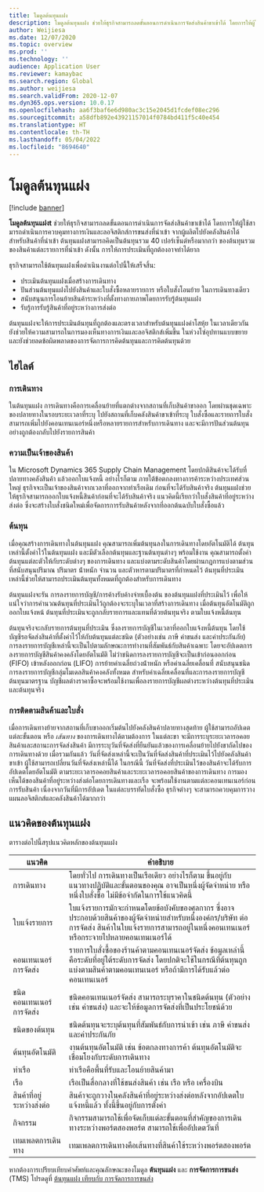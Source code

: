 ```yaml
---
title: โมดูลต้นทุนแฝง
description: โมดูลต้นทุนแฝง ช่วยให้ธุรกิจสามารถลดขั้นตอนการดำเนินการจัดส่งสินค้าขาเข้าได้ โดยการให้ผู้ใช้สามารถดําเนินการควบคุมทางการเงินและลอจิสติกส์การขนส่งที่นําเข้า จากผู้ผลิตไปยังคลังสินค้าได้
author: Weijiesa
ms.date: 12/07/2020
ms.topic: overview
ms.prod: ''
ms.technology: ''
audience: Application User
ms.reviewer: kamaybac
ms.search.region: Global
ms.author: weijiesa
ms.search.validFrom: 2020-12-07
ms.dyn365.ops.version: 10.0.17
ms.openlocfilehash: aa6f3baf6e6d980ac3c15e2045d1fcdef08ec296
ms.sourcegitcommit: a58dfb892e43921157014f0784bd411f5c40e454
ms.translationtype: HT
ms.contentlocale: th-TH
ms.lasthandoff: 05/04/2022
ms.locfileid: "8694640"
---
```

# <a name="landed-cost-module"></a>โมดูลต้นทุนแฝง

[!include [banner](../../includes/banner.md)]

**โมดูลต้นทุนแฝงt** ช่วยให้ธุรกิจสามารถลดขั้นตอนการดำเนินการจัดส่งสินค้าขาเข้าได้ โดยการให้ผู้ใช้สามารถดําเนินการควบคุมทางการเงินและลอจิสติกส์การขนส่งที่นําเข้า จากผู้ผลิตไปยังคลังสินค้าได้ สำหรับสินค้าที่นําเข้า ต้นทุนแฝงสามารถคิดเป็นต้นทุนรวม 40 เปอร์เซ็นต์หรือมากกว่า ของต้นทุนรวมของสินค้าแต่ละรายการที่นําเข้า ดังนั้น การให้การประเมินที่ถูกต้องอาจทำได้ยาก

ธุรกิจสามารถใช้ต้นทุนแฝงเพื่อดำเนินงานต่อไปนี้ให้เสร็จสิ้น:

- ประเมินต้นทุนแฝงเมื่อสร้างการเดินทาง
- ปันส่วนต้นทุนแฝงไปยังสินค้าและใบสั่งซื้อหลายรายการ หรือใบสั่งโอนย้าย ในการเดินทางเดียว
- สนับสนุนการโอนย้ายสินค้าระหว่างที่ตั้งทางกายภาพโดยการรับรู้ต้นทุนแฝง
- รับรู้การรับรู้สินค้าที่อยู่ระหว่างการส่งต่อ

ต้นทุนแฝงจะให้การประเมินต้นทุนที่ถูกต้องและตรงเวลาสำหรับต้นทุนแฝงค่าโสหุ้ย ในเวลาเดียวกัน ยังช่วยให้ความสามารถในการมองเห็นทางการเงินและลอจิสติกส์เพิ่มขึ้น ในห่วงโซ่อุปทานแบบขยาย และยังช่วยลดข้อผิดพลาดของการจัดการการคิดต้นทุนและการคิดต้นทุนด้วย

## <a name="highlights"></a>ไฮไลต์

### <a name="voyages"></a>การเดินทาง

ในต้นทุนแฝง การเดินทางคือการเคลื่อนย้ายที่แตกต่างจากสถานที่เก็บสินค้าขาออก โดยผ่านชุดเฉพาะของปลายทางในรอบระยะเวลาที่ระบุ ไปยังสถานที่เก็บคลังสินค้าขาเข้าที่ระบุ ใบสั่งซื้อและรายการใบสั่งสามารถเพิ่มไปยังคอนเทนเนอร์หนึ่งหรือหลายรายการสำหรับการเดินทาง และจะมีการปันส่วนต้นทุนอย่างถูกต้องกลับไปยังรายการสินค้า 

### <a name="item-ownership"></a>ความเป็นเจ้าของสินค้า

ใน Microsoft Dynamics 365 Supply Chain Management โดยปกติสินค้าจะได้รับที่ปลายทางคลังสินค้า แล้วออกใบแจ้งหนี้ อย่างไรก็ตาม ภายใต้ข้อตกลงทางการค้าระหว่างประเทศส่วนใหญ่ ธุรกิจจะเป็นเจ้าของสินค้าจากเวลาที่ออกจากท่าเรือเดิม ก่อนที่จะได้รับสินค้าจริง ต้นทุนแฝงช่วยให้ธุรกิจสามารถออกใบแจ้งหนี้สินค้าก่อนที่จะได้รับสินค้าจริง แนวคิดนี้เรียกว่าใบสั่งสินค้าที่อยู่ระหว่างส่งต่อ ซึ่งจะสร้างใบสั่งชนิดใหม่เพื่อจัดการการรับสินค้าหลังจากที่ออกต้นฉบับใบสั่งซื้อแล้ว

### <a name="costs"></a>ต้นทุน

เมื่อคุณสร้างการเดินทางในต้นทุนแฝง คุณสามารถเพิ่มต้นทุนลงในการเดินทางโดยอัตโนมัติได้ ต้นทุนเหล่านี้ตั้งค่าไว้ในต้นทุนแฝง และมีตัวเลือกต้นทุนและฐานต้นทุนต่างๆ พร้อมใช้งาน คุณสามารถตั้งค่าต้นทุนแต่ละตัวให้กับระดับต่างๆ ของการเดินทาง และแบ่งตามระดับสินค้าโดยผ่านกฎการแบ่งตามส่วนที่สนับสนุนปริมาณ ปริมาตร น้ําหนัก จํานวน และตัวหารตามปริมาตรที่กําหนดไว้ ต้นทุนที่ประเมินเหล่านี้ช่วยให้สามารถประเมินต้นทุนทั้งหมดที่ถูกต้องสำหรับการเดินทาง

ต้นทุนแฝงจะรัน การลงรายการบัญชี/การค้างรับค้างจ่ายเบื้องต้น ของต้นทุนแฝงที่ประเมินไว้ เพื่อให้แน่ใจว่าการคํานวณต้นทุนที่ประเมินไว้ถูกต้องจะระบุในเวลาที่สร้างการเดินทาง เมื่อต้นทุนอัตโนมัติถูกออกใบแจ้งหน้ ต้นทุนที่ประเมินจะถูกกลับรายการและแทนที่ด้วยต้นทุนจริง ตามใบแจ้งหนี้ต้นทุน

ต้นทุนจริงจะกลับรายการต้นทุนที่ประเมิน ซึ่งลงรายการบัญชีในเวลาที่ออกใบแจ้งหนี้ต้นทุน โดยใช้บัญชีรอจัดส่งสินค้าที่ตั้งค่าไว้ให้กับต้นทุนแต่ละชนิด (ตัวอย่างเช่น ภาษี ค่าขนส่ง และค่าประกันภัย) การลงรายการบัญชีเหล่านี้จะเป็นไปตามลักษณะการทำงานที่สัมพันธ์กับสินค้าเฉพาะ โดยจะอัปเดตการลงรายการบัญชีสินค้าคงคลังโดยอัตโนมัติ ไม่ว่าชนิดการลงรายการบัญชีจะเป็นเข้าก่อนออกก่อน (FIFO) เข้าหลังออกก่อน (LIFO) การย้ายค่าเฉลี่ยถ่วงน้ําหนัก หรือค่าเฉลี่ยเคลื่อนที่ สนับสนุนชนิดการลงรายการบัญชีกลุ่มโมเดลสินค้าคงคลังทั้งหมด สำหรับค่าเฉลี่ยเคลื่อนที่และการลงรายการบัญชีต้นทุนมาตรฐาน บัญชีผลต่างราคาซื้อจะพร้อมใช้งานเพื่อลงรายการบัญชีผลต่างระหว่างต้นทุนที่ประเมินและต้นทุนจริง

### <a name="item-and-order-tracking"></a>การติดตามสินค้าและใบสั่ง

เมื่อการเดินทางย้ายจากสถานที่เก็บขาออกเริ่มต้นไปยังคลังสินค้าปลายทางสุดท้าย ผู้ใช้สามารถอัปเดตแต่ละขั้นตอน หรือ *เส้นทาง* ของการเดินทางได้ตามต้องการ ในแต่ละขา จะมีการระบุระยะเวลารอคอยสินค้าและสถานะการจัดส่งสินค้า มีการระบุวันที่จัดส่งที่ยืนยันแล้วของการเคลื่อนย้ายไปยังขาถัดไปของการเดินทางด้วย เมื่อรวมกันแล้ว วันที่จัดส่งเหล่านี้จะเป็นวันที่จัดส่งสินค้าที่ประเมินไว้ไปยังคลังสินค้าขาเข้า ผู้ใช้สามารถเปลี่ยนวันที่จัดส่งเหล่านี้ได้ ในกรณีนี้ วันที่จัดส่งที่ประเมินไว้ของสินค้าจะได้รับการอัปเดตโดยอัตโนมัติ ตามระยะเวลารอคอยสินค้าและระยะเวลารอคอยสินค้าของการเดินทาง การมองเห็นได้ของสินค้าที่อยู่ระหว่างส่งต่อโดยการเดินทางและเรือ จะพร้อมใช้งานตามแต่ละคอนเทนเนอร์ก่อนการรับสินค้า เนื่องจากวันที่มีการอัปเดต ในแต่ละบรรทัดใบสั่งซื้อ ธุรกิจต่างๆ จะสามารถควบคุมการวางแผนลอจิสติกส์และคลังสินค้าได้มากกว่า

## <a name="landed-cost-concepts"></a>แนวคิดของต้นทุนแฝง

ตารางต่อไปนี้สรุปแนวคิดหลักของต้นทุนแฝง

| แนวคิด | คำอธิบาย |
|---|---|
| การเดินทาง | โดยทั่วไป การเดินทางเป็นเรือเดียว อย่างไรก็ตาม ขึ้นอยู่กับแนวทางปฏิบัติและขั้นตอนของคุณ อาจเป็นหนึ่งผู้จัดจำหน่าย หรือหนึ่งใบสั่งซื้อ ไม่มีข้อจํากัดในการใช้แนวคิดนี้ |
| ใบแจ้งรายการ | ใบแจ้งรายการมักจะกําหนดโดยข้อบังคับของศุลกากร ซึ่งอาจประกอบด้วยสินค้าของผู้จัดจำหน่ายสำหรับหนึ่งองค์กร/บริษัท ต่อการจัดส่ง สินค้าในใบแจ้งรายการสามารถอยู่ในหนึ่งคอนเทนเนอร์ หรือกระจายไปหลายคอนเทนเนอร์ได้ |
| คอนเทนเนอร์การจัดส่ง | รายการใบสั่งซื้อของร้านค้าตามคอนเทนเนอร์จัดส่ง ข้อมูลเหล่านี้คือระดับที่อยู่ใต้ระดับการจัดส่ง โดยปกติจะใช้ในกรณีที่ต้นทุนถูกแบ่งตามสินค้าตามคอนเทนเนอร์ หรือถ้ามีการได้รับแล้วต่อคอนเทนเนอร์ |
| ชนิดคอนเทนเนอร์การจัดส่ง | ชนิดคอนเทนเนอร์จัดส่ง สามารถระบุราคาในชนิดต้นทุน (ตัวอย่างเช่น ค่าขนส่ง) และจะให้ข้อมูลการจัดส่งที่เป็นประโยชน์ด้วย |
| ชนิดของต้นทุน | ชนิดต้นทุนจะระบุต้นทุนที่สัมพันธ์กับการนําเข้า เช่น ภาษี ค่าขนส่ง และค่าประกันภัย |
| ต้นทุนอัตโนมัติ | งานต้นทุนอัตโนมัติ เช่น ข้อตกลงทางการค้า ต้นทุนอัตโนมัติจะเชื่อมโยงกับระดับการเดินทาง |
| ท่าเรือ | ท่าเรือคือพื้นที่รับและโอนย้ายสินค้ามา |
| เรือ | เรือเป็นสื่อกลางที่ใช้ขนส่งสินค้า เช่น เรือ หรือ เครื่องบิน |
| สินค้าที่อยู่ระหว่างส่งต่อ | สินค้าจะถูกวางในคลังสินค้าที่อยู่ระหว่างส่งต่อหลังจากอัปเดตใบแจ้งหนี้แล้ว ทั้งนี้ขึ้นอยู่กับการตั้งค่า |
| กิจกรรม | กิจกรรมสามารถใช้เพื่อจัดเก็บแต่ละขั้นตอนที่สําคัญของการเดินทางระหว่างพอร์ตสองพอร์ต สามารถใช้เพื่ออัปเดตวันที่ |
| เทมเพลตการเดินทาง | เทมเพลตการเดินทางคือเส้นทางที่สินค้าใช้ระหว่างพอร์ตสองพอร์ต |

หากต้องการเปรียบเทียบคำศัพท์และคุณลักษณะของโมดูล **ต้นทุนแฝง** และ **การจัดการการขนส่ง** (TMS) โปรดดูที่ [ต้นทุนแฝง เทียบกับ การจัดการการขนส่ง](landed-cost-vs-tms.md)

